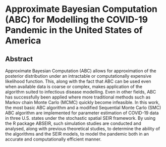 # Approximate Bayesian Computation (ABC) for Modelling the COVID-19 Pandemic in the United States of America

## Abstract

Approximate Bayesian Computation (ABC) allows for approximation of the posterior distribution under an intractable or computationally expensive likelihood function. This, along with the fact that ABC can be used even when available data is coarse or complex, makes application of the algorithm suited to infectious disease modelling. Even in other fields, ABC has successfully been applied where more traditional methods such as Markov chain Monte Carlo (MCMC) quickly become infeasible. In this work, the most basic ABC algorithm and a modified Sequential Monte Carlo (SMC) ABC algorithm are implemented for parameter estimation of COVID-19 data in three U.S. states under the stochastic spatial SEIR framework. By using the R package ABSEIR, such simulation studies are conducted and analysed, along with previous theoretical studies, to determine the ability of the algorithms and the SEIR models, to model the pandemic both in an accurate and computationally efficient manner.

